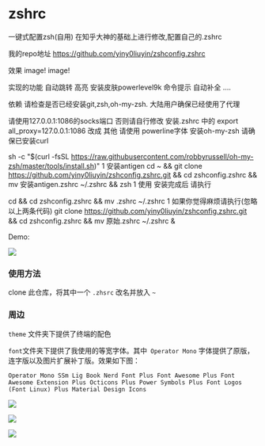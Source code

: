# zshrc
一键式配置zsh(自用)
在知乎大神的基础上进行修改,配置自己的.zshrc

我的repo地址 https://github.com/yiny0liuyin/zshconfig.zshrc

效果
image!
image!

实现的功能
自动跳转
高亮
安装皮肤powerlevel9k
命令提示
自动补全
….

依赖
请检查是否已经安装git,zsh,oh-my-zsh.
大陆用户确保已经使用了代理

请使用127.0.0.1:1086的socks端口 否则请自行修改 安装.zshrc 中的 export all_proxy=127.0.0.1:1086 改成 其他
请使用 powerline字体
安装oh-my-zsh
请确保已安装curl

sh -c "$(curl -fsSL https://raw.githubusercontent.com/robbyrussell/oh-my-zsh/master/tools/install.sh)"
1
安装antigen
cd ~ && git clone https://github.com/yiny0liuyin/zshconfig.zshrc.git && cd zshconfig.zshrc && mv 安装antigen.zshrc ~/.zshrc && zsh
1
使用
安装完成后 请执行

cd && cd zshconfig.zshrc && mv .zshrc ~/.zshrc 
1
如果你觉得麻烦请执行(忽略以上两条代码)
git clone https://github.com/yiny0liuyin/zshconfig.zshrc.git && cd zshconfig.zshrc && mv 原始.zshrc ~/.zshrc &


Demo: 

![](https://cdn.jsdelivr.net/gh/innei/img-bed@master/20200115195551.png)

### 使用方法 

clone 此仓库，将其中一个 `.zhsrc` 改名并放入 `~`



### 周边

`theme` 文件夹下提供了终端的配色

`font`文件夹下提供了我使用的等宽字体。其中` Operator Mono` 字体提供了原版，连字版以及图片扩展补丁版。效果如下图：

`Operator Mono SSm Lig Book Nerd Font Plus Font Awesome Plus Font Awesome Extension Plus Octicons Plus Power Symbols Plus Font Logos (Font Linux) Plus Material Design Icons`



![](https://cdn.jsdelivr.net/gh/innei/img-bed@master/20200115200014.png)

![](https://cdn.jsdelivr.net/gh/innei/img-bed@master/20200115200208.png)

![](https://cdn.jsdelivr.net/gh/innei/img-bed@master/20200115200247.png)
